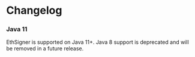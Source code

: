 # Changelog

### Java 11

EthSigner is supported on Java 11+. Java 8 support is deprecated and will be removed in a future release.